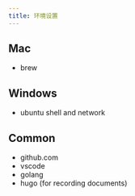 ```yaml
---
title: 环境设置
--- 
```


## Mac
- brew

## Windows
- ubuntu shell and network


## Common
- github.com
- vscode
- golang
- hugo (for recording documents)